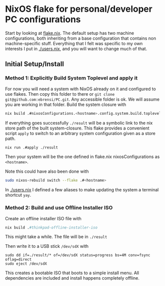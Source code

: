 # NixOS flake for personal/developer PC configurations

Start by looking at [flake.nix](./flake.nix).  The default setup has two machine configurations, both inheriting from a
base configuration that contains non machine-specific stuff.  Everything that I felt was specific to my own interests I put in [./users.nix](./users.nix), and you will want to change much of that.


 ## Initial Setup/Install

 ### Method 1: Explicitly Build System Toplevel and apply it
 For now you will need a system with NixOS already on it and configured to use flakes. Then copy this folder to there or `git clone git@github.com:ebrensi/PC.git`.  Any accessible folder is ok.  We will assume you are working in that folder.
 Build the system closure with 
 ```bash
 nix build .#nixosConfigurations.<hostname>.config.system.build.toplevel
 ```

 If everything goes successfully `./result` will be a symbolic link to the nix store path of the built system-closure.
This flake provides a convenient script `apply` to switch to an arbitrary system configuration given as a store path.

```bash
nix run .#apply ./result
```

Then your system will be the one defined in flake.nix nixosConfigurations as `<hostname>`.

Note this could have also been done with
```bash
sudo nixos-rebuild switch --flake .#<hostname>
```

In [./users.nix](./users.nix) I defined a few aliases to make updating the system a terminal shortcut `yay`.

### Method 2: Build and use Offline Installer ISO
Create an offline installer ISO file with
```nix
nix build .#thinkpad-offline-installer-iso
```
This might take a while. The file will be in `./result`

Then write it to a USB stick `/dev/sdX` with
```
sudo dd if=./result/* of=/dev/sdX status=progress bs=4M conv=fsync oflag=direct
sudo eject /dev/sdX
```
This creates a bootable ISO that boots to a simple install menu.  All dependencies are included
and install happens completely offline. 
